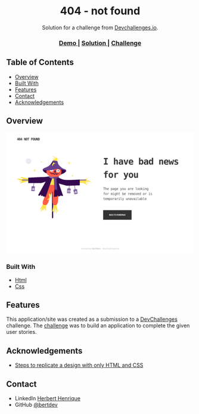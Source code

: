<!-- Please update value in the {}  -->

<h1 align="center">404 - not found</h1>

<div align="center">
   Solution for a challenge from  <a href="http://devchallenges.io" target="_blank">Devchallenges.io</a>.
</div>

<div align="center">
  <h3>
    <a href="https://bertdev.github.io/devchallenges-404-not-found/">
      Demo
    </a>
    <span> | </span>
    <a href="https://github.com/bertdev/devchallenges-404-not-found">
      Solution
    </a>
    <span> | </span>
    <a href="https://devchallenges.io/challenges/wBunSb7FPrIepJZAg0sY">
      Challenge
    </a>
  </h3>
</div>

<!-- TABLE OF CONTENTS -->

## Table of Contents

- [Overview](#overview)
- [Built With](#built-with)
- [Features](#features)
- [Contact](#contact)
- [Acknowledgements](#acknowledgements)

<!-- OVERVIEW -->

## Overview

![screenshot](https://raw.githubusercontent.com/bertdev/devchallenges-404-not-found/master/src/images/demo/Screenshot%202021-08-11%20at%2016-29-08%20404%20-%20Not%20Found.png)

### Built With

<!-- This section should list any major frameworks that you built your project using. Here are a few examples.-->

- [Html](https://www.w3schools.com/html/default.asp)
- [Css](https://www.w3schools.com/css/default.asp)

## Features

<!-- List the features of your application or follow the template. Don't share the figma file here :) -->

This application/site was created as a submission to a [DevChallenges](https://devchallenges.io/challenges) challenge. The [challenge](https://devchallenges.io/challenges/wBunSb7FPrIepJZAg0sY) was to build an application to complete the given user stories.


## Acknowledgements

<!-- This section should list any articles or add-ons/plugins that helps you to complete the project. This is optional but it will help you in the future. For exmpale -->

- [Steps to replicate a design with only HTML and CSS](https://devchallenges-blogs.web.app/how-to-replicate-design/)

## Contact

- LinkedIn [Herbert Henrique](https://www.linkedin.com/in/herbert-henrique/)
- GitHub [@bertdev](https://github.com/bertdev)
<!--
- Twitter [@your-twitter](https://{twitter.com/your-username}) -->

